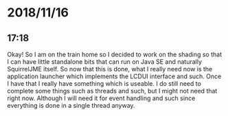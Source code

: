 # 2018/11/16

## 17:18

Okay! So I am on the train home so I decided to work on the shading so that I
can have little standalone bits that can run on Java SE and naturally
SquirrelJME itself. So now that this is done, what I really need now is the
application launcher which implements the LCDUI interface and such. Once I
have that I really have something which is useable. I do still need to
complete some things such as threads and such, but I might not need that
right now. Although I will need it for event handling and such since
everything is done in a single thread anyway.


